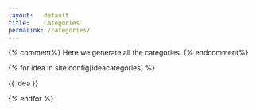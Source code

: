 ```yaml
---
layout:   default
title:    Categories
permalink: /categories/
---
```

{% comment%}
Here we generate all the categories.
{% endcomment%}

{% for idea in site.config[ideacategories] %}
<p>{{ idea }}</p>
{% endfor %}
